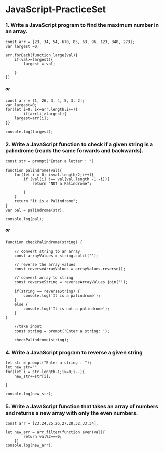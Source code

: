 # JavaScript-PracticeSet

### 1. Write a JavaScript program to find the maximum number in an array. 


    const arr = [23, 34, 54, 670, 85, 63, 96, 123, 348, 273];
    var largest =0;

    arr.forEach(function large(val){
        if(val>=largest){
            largest = val;
            
        }
    })
   ##### or

    const arr = [1, 26, 3, 4, 5, 3, 2];
    var largest=0;
    for(let i=0; i<=arr.length;i++){
            if(arr[i]>largest){
        largest=arr[i];
    }}

    console.log(largest);

### 2.  Write a JavaScript function to check if a given string is a palindrome (reads the same forwards and backwards). 

    const str = prompt("Enter a letter : ")

    function palindrome(val){
        for(let i = 0; i<val.length/2;i++){
            if (val[i] !== val[val.length -1 -i]){
                return "NOT a Palindrome";
                
            }
        }
        return "It is a Palindrome";
    }
    var pal = palindrome(str);

    console.log(pal);
##### or
    
    function checkPalindrome(string) {
    
        // convert string to an array
        const arrayValues = string.split('');
    
        // reverse the array values
        const reverseArrayValues = arrayValues.reverse();
    
        // convert array to string
        const reverseString = reverseArrayValues.join('');
    
        if(string == reverseString) {
            console.log('It is a palindrome');
        }
        else {
            console.log('It is not a palindrome');
        }
    }
    
        //take input
        const string = prompt('Enter a string: ');
        
        checkPalindrome(string);
    
### 4. Write a JavaScript program to reverse a given string
    let str = prompt("Enter a string : ");
    let new_str=""
    for(let i = str.length-1;i>=0;i--){
        new_str+=str[i];
        
    }
    
    console.log(new_str);
### 5. Write a JavaScript function that takes an array of numbers and returns a new array with only the even numbers. 
    const arr = [23,24,25,26,27,28,32,33,34];

    let new_arr = arr.filter(function even(val){
            return val%2===0;
        })
    console.log(new_arr);

